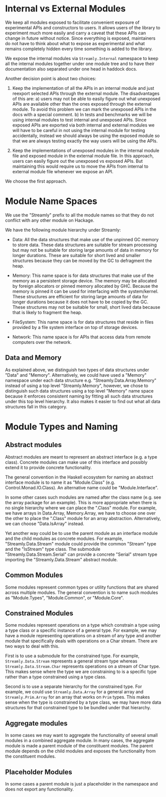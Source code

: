# Internal vs External Modules

We keep all modules exposed to facilitate convenient exposure of experimental
APIs and constructors to users. It allows users of the library to experiment
much more easily and carry a caveat that these APIs can change in future
without notice.  Since everything is exposed, maintainers do not have to think
about what to expose as experimental and what remains completely hidden every
time something is added to the library.

We expose the internal modules via `Streamly.Internal` namespace to keep all
the internal modules together under one module tree and to have their
documentation also separated under one head in haddock docs.

Another decision point is about two choices:

1) Keep the implementation of all the APIs in an internal module and just
reexport selected APIs through the external module. The disadvantages of this
are:
a) users may not be able to easily figure out what unexposed APIs are available
other than the ones exposed through the external module. To avoid this problem
we can mark the unexposed APIs in the docs with a special comment.
b) In tests and benchmarks we will be using internal modules to test internal
and unexposed APIs. Since exposed APIs are exported via both internal and
external modules we will have to be careful in not using the internal module
for testing accidentally, instead we should always be using the exposed module
so that we are always testing exactly the way users will be using the APIs.

2) Keep the implementations of unexposed modules in the internal module file
and exposed module in the external module file. In this approach, users can
easily figure out the unexposed vs exposed APIs. But maintaining this would
require us to move the APIs from internal to external module file whenever we
expose an API.

We choose the first approach.

# Module Name Spaces

We use the "Streamly" prefix to all the module names so that they do not
conflict with any other module on Hackage.

We have the following module hierarchy under Streamly:

* Data: All the data structures that make use of the unpinned GC memory to
  store data.  These data structures are suitable for stream processing but
  may not be suitable for storing large amounts of data in memory for longer
  durations. These are suitable for short lived and smaller structures
  because they can be moved by the GC to defragment the heap.

* Memory: This name space is for data structures that make use of the memory as
  a persistent storage device. The memory may be allocated by foreign
  allocators or pinned memory allocated by GHC. Because the memory is pinned it
  can be used for interfacing with the system/kernel. These structures are
  efficient for storing large amounts of data for longer durations because it
  does not have to be copied by the GC. These structures may not be suitable
  for small, short lived data because that is likely to fragment the heap.

* FileSystem: This name space is for data structures that reside in files
  provided by a file system interface on top of storage devices.

* Network: This name space is for APIs that access data from remote computers
  over the network.

## Data and Memory

As explained above, we distinguish two types of data structures under "Data"
and "Memory".  Alternatively, we could have used a "Memory" namespace under
each data structure e.g.  "Streamly.Data.Array.Memory" instead of using a top
level "Streamly.Memory", however, we chose to distinguish such data structures
using a top level "Memory" name space because it enforces consistent naming by
fitting all such data structures under this top level hierarchy. It also makes
it easier to find out what all data structures fall in this category.

# Module Types and Naming

## Abstract modules

Abstract modules are meant to represent an abstract interface (e.g. a type
class).  Concrete modules can make use of this interface and possibly
extend it to provide concrete functionality.

The general convention in the Haskell ecosystem for naming an abstract
interface module is to name it as "Module.Class" (e.g. Control.Monad.IO.Class).
An alternative name could be "Module.Interface".

In some other cases such modules are named after the class name (e.g. see the
array package for an example). This is more appropriate when there is no single
hierarchy where we can place the ".Class" module. For example, we have arrays
in Data.Array, Memory.Array, we have to choose one over the other to place the
".Class" module for an array abstraction. Alternatively, we can choose
"Data.IsArray" instead.

Yet another way could be to use the parent module as an interface module and
the child modules as concrete modules. For example, "Streamly.Data.Stream"
module could provide the common "Stream" type and the "IsStream" type class.
The submodule "Streamly.Data.Stream.Serial" can provide a concrete "Serial"
stream type importing the "Streamly.Data.Stream" abstract module.

## Common Modules

Some modules represent common types or utility functions that are shared across
multiple modules. The general convention is to name such modules as
"Module.Types", "Module.Common", or "Module.Core".

## Constrained Modules

Some modules represent operations on a type which constrain a type using a type
class or a specific instance of a general type.  For example, we may have a
module representing operations on a stream of any type and another module that
specifically deals with operations on a Char stream. There are two ways to deal
with this.

First is to use a submodule for the constrained type. For example,
`Streamly.Data.Stream` represents a general stream type whereas
`Streamly.Data.Stream.Char` represents operations on a stream of Char type.
This makes sense where the type we are constraining to is a specific type
rather than a type constrained using a type class.

Second is to use a separate hierarchy for the constrained type. For example, we
could use `Streamly.Data.Array` for a general array and `Streamly.Prim.Array`
for an array that works on `Prim` types. This makes sense when the type is
constrained by a type class, we may have more data structures for that
constrained type to be bundled under that hierarchy.

## Aggregate modules

In some cases we may want to aggregate the functionality of several small
modules in a combined aggregate module. In many cases, the aggregate module is
made a parent module of the constituent modules.  The parent module depends on
the child modules and exposes the functionality from the constituent modules.

## Placeholder Modules

In some cases a parent module is just a placeholder in the namespace and does
not export any functionality.

